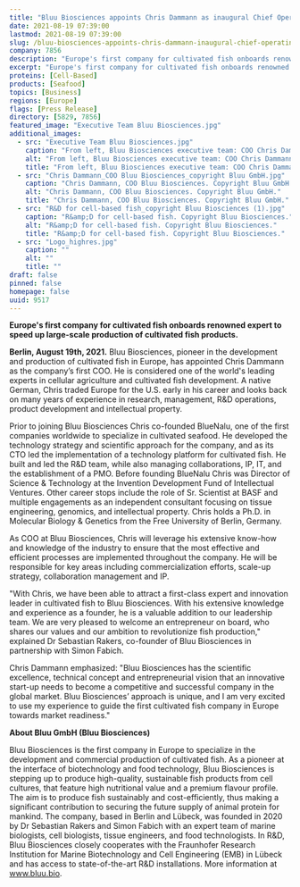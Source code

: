 ```yaml
---
title: "Bluu Biosciences appoints Chris Dammann as inaugural Chief Operating Officer"
date: 2021-08-19 07:39:00
lastmod: 2021-08-19 07:39:00
slug: /bluu-biosciences-appoints-chris-dammann-inaugural-chief-operating-officer
company: 7856
description: "Europe's first company for cultivated fish onboards renowned expert to speed up large-scale production of cultivated fish products."
excerpt: "Europe's first company for cultivated fish onboards renowned expert to speed up large-scale production of cultivated fish products."
proteins: [Cell-Based]
products: [Seafood]
topics: [Business]
regions: [Europe]
flags: [Press Release]
directory: [5829, 7856]
featured_image: "Executive Team Bluu Biosciences.jpg"
additional_images:
  - src: "Executive Team Bluu Biosciences.jpg"
    caption: "From left, Bluu Biosciences executive team: COO Chris Dammann; Co-Founder and Managing Director Dr Sebastian Rakers; Co-Founder and Managing Director Simon Fabich. Copyright Bluu GmbH."
    alt: "From left, Bluu Biosciences executive team: COO Chris Dammann; Co-Founder and Managing Director Dr Sebastian Rakers; Co-Founder and Managing Director Simon Fabich. Copyright Bluu GmbH."
    title: "From left, Bluu Biosciences executive team: COO Chris Dammann; Co-Founder and Managing Director Dr Sebastian Rakers; Co-Founder and Managing Director Simon Fabich. Copyright Bluu GmbH."
  - src: "Chris Dammann_COO Bluu Biosciences_copyright Bluu GmbH.jpg"
    caption: "Chris Dammann, COO Bluu Biosciences. Copyright Bluu GmbH."
    alt: "Chris Dammann, COO Bluu Biosciences. Copyright Bluu GmbH."
    title: "Chris Dammann, COO Bluu Biosciences. Copyright Bluu GmbH."
  - src: "R&D for cell-based fish_copyright Bluu Biosciences (1).jpg"
    caption: "R&amp;D for cell-based fish. Copyright Bluu Biosciences."
    alt: "R&amp;D for cell-based fish. Copyright Bluu Biosciences."
    title: "R&amp;D for cell-based fish. Copyright Bluu Biosciences."
  - src: "Logo_highres.jpg"
    caption: ""
    alt: ""
    title: ""
draft: false
pinned: false
homepage: false
uuid: 9517
---
```

<p><strong>Europe's first company for cultivated fish onboards renowned expert to speed up large-scale production of cultivated fish products. </strong></p>
<p><strong>Berlin, August 19th, 2021.</strong> Bluu Biosciences, pioneer in the development and production of cultivated fish in Europe, has appointed Chris Dammann as the company’s first COO. He is considered one of the world's leading experts in cellular agriculture and cultivated fish development. A native German, Chris traded Europe for the U.S. early in his career and looks back on many years of experience in research, management, R&D operations, product development and intellectual property.</p>
<p>Prior to joining Bluu Biosciences Chris co-founded BlueNalu, one of the first companies worldwide to specialize in cultivated seafood. He developed the technology strategy and scientific approach for the company, and as its CTO led the implementation of a technology platform for cultivated fish. He built and led the R&D team, while also managing collaborations, IP, IT, and the establishment of a PMO. Before founding BlueNalu Chris was Director of Science & Technology at the Invention Development Fund of Intellectual Ventures. Other career stops include the role of Sr. Scientist at BASF and multiple engagements as an independent consultant focusing on tissue engineering, genomics, and intellectual property. Chris holds a Ph.D. in Molecular Biology & Genetics from the Free University of Berlin, Germany.</p>
<p>As COO at Bluu Biosciences, Chris will leverage his extensive know-how and knowledge of the industry to ensure that the most effective and efficient processes are implemented throughout the company. He will be responsible for key areas including commercialization efforts, scale-up strategy, collaboration management and IP.</p>
<p>"With Chris, we have been able to attract a first-class expert and innovation leader in cultivated fish to Bluu Biosciences. With his extensive knowledge and experience as a founder, he is a valuable addition to our leadership team. We are very pleased to welcome an entrepreneur on board, who shares our values and our ambition to revolutionize fish production," explained Dr Sebastian Rakers, co-founder of Bluu Biosciences in partnership with Simon Fabich.</p>
<p>Chris Dammann emphasized: "Bluu Biosciences has the scientific excellence, technical concept and entrepreneurial vision that an innovative start-up needs to become a competitive and successful company in the global market. Bluu Biosciences’ approach is unique, and I am very excited to use my experience to guide the first cultivated fish company in Europe towards market readiness."</p>
<p><strong>About Bluu GmbH (Bluu Biosciences)</strong></p>
<p>Bluu Biosciences is the first company in Europe to specialize in the development and commercial production of cultivated fish. As a pioneer at the interface of biotechnology and food technology, Bluu Biosciences is stepping up to produce high-quality, sustainable fish products from cell cultures, that feature high nutritional value and a premium flavour profile. The aim is to produce fish sustainably and cost-efficiently, thus making a significant contribution to securing the future supply of animal protein for mankind. The company, based in Berlin and Lübeck, was founded in 2020 by Dr Sebastian Rakers and Simon Fabich with an expert team of marine biologists, cell biologists, tissue engineers, and food technologists. In R&D, Bluu Biosciences closely cooperates with the Fraunhofer Research Institution for Marine Biotechnology and Cell Engineering (EMB) in Lübeck and has access to state-of-the-art R&D installations. More information at <a href="http://www.bluu.bio">www.bluu.bio</a>.</p>
